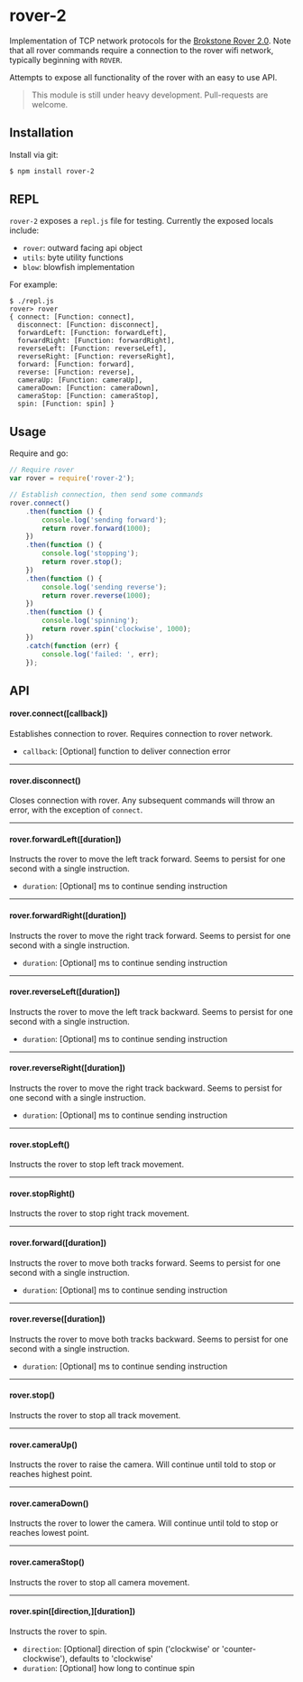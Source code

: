 # rover-2

Implementation of TCP network protocols for the [Brokstone Rover 2.0](http://www.brookstone.com/rover-20-app-controlled-spy-tank).  Note that all rover commands require a connection to the rover wifi network, typically beginning with `ROVER`.

Attempts to expose all functionality of the rover with an easy to use API.

> This module is still under heavy development. Pull-requests are welcome.


## Installation

Install via git:

```bash
$ npm install rover-2
```


## REPL

`rover-2` exposes a `repl.js` file for testing.  Currently the exposed locals include:

* `rover`: outward facing api object
* `utils`: byte utility functions
* `blow`: blowfish implementation


For example:

```
$ ./repl.js 
rover> rover
{ connect: [Function: connect],
  disconnect: [Function: disconnect],
  forwardLeft: [Function: forwardLeft],
  forwardRight: [Function: forwardRight],
  reverseLeft: [Function: reverseLeft],
  reverseRight: [Function: reverseRight],
  forward: [Function: forward],
  reverse: [Function: reverse],
  cameraUp: [Function: cameraUp],
  cameraDown: [Function: cameraDown],
  cameraStop: [Function: cameraStop],
  spin: [Function: spin] }
```

## Usage

Require and go:

```javascript
// Require rover
var rover = require('rover-2');

// Establish connection, then send some commands
rover.connect()
    .then(function () {
        console.log('sending forward');
        return rover.forward(1000);
    })
    .then(function () {
        console.log('stopping');
        return rover.stop();
    })
    .then(function () {
        console.log('sending reverse');
        return rover.reverse(1000);
    })
    .then(function () {
        console.log('spinning');
        return rover.spin('clockwise', 1000);
    })
    .catch(function (err) {
        console.log('failed: ', err);
    });

```

## API

#### rover.connect([callback])

Establishes connection to rover.  Requires connection to rover network.

* `callback`: [Optional] function to deliver connection error

___________________________________

#### rover.disconnect()

Closes connection with rover.  Any subsequent commands will throw an error, with the exception of `connect`.

___________________________________

#### rover.forwardLeft([duration])

Instructs the rover to move the left track forward.  Seems to persist for one second with a single instruction.

* `duration`: [Optional] ms to continue sending instruction

___________________________________

#### rover.forwardRight([duration])

Instructs the rover to move the right track forward.  Seems to persist for one second with a single instruction.

* `duration`: [Optional] ms to continue sending instruction

___________________________________

#### rover.reverseLeft([duration])

Instructs the rover to move the left track backward.  Seems to persist for one second with a single instruction.

* `duration`: [Optional] ms to continue sending instruction

___________________________________

#### rover.reverseRight([duration])

Instructs the rover to move the right track backward.  Seems to persist for one second with a single instruction.

* `duration`: [Optional] ms to continue sending instruction

___________________________________

#### rover.stopLeft()

Instructs the rover to stop left track movement.

___________________________________

#### rover.stopRight()

Instructs the rover to stop right track movement.

___________________________________

#### rover.forward([duration])

Instructs the rover to move both tracks forward.  Seems to persist for one second with a single instruction.

* `duration`: [Optional] ms to continue sending instruction

___________________________________

#### rover.reverse([duration])

Instructs the rover to move both tracks backward.  Seems to persist for one second with a single instruction.

* `duration`: [Optional] ms to continue sending instruction

___________________________________

#### rover.stop()

Instructs the rover to stop all track movement.

___________________________________

#### rover.cameraUp()

Instructs the rover to raise the camera.  Will continue until told to stop or reaches highest point.

___________________________________

#### rover.cameraDown()

Instructs the rover to lower the camera.  Will continue until told to stop or reaches lowest point.

___________________________________

#### rover.cameraStop()

Instructs the rover to stop all camera movement.

___________________________________

#### rover.spin([direction,][duration])

Instructs the rover to spin.

* `direction`: [Optional] direction of spin ('clockwise' or 'counter-clockwise'), defaults to 'clockwise'
* `duration`: [Optional] how long to continue spin